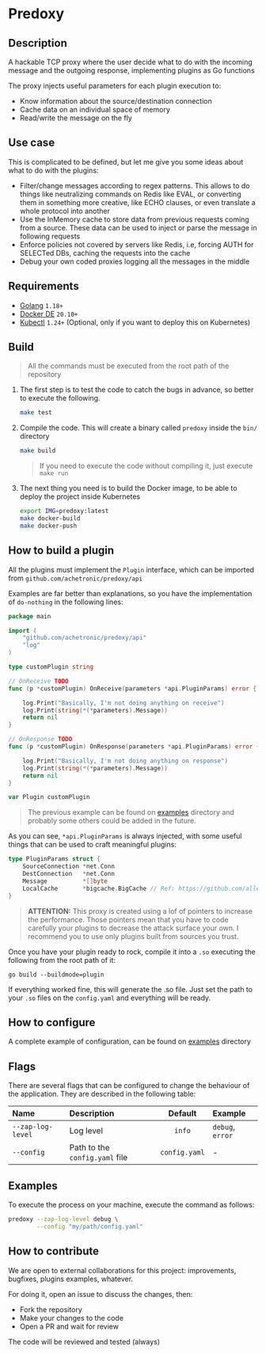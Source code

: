 # Predoxy

## Description

A hackable TCP proxy where the user decide what to do with the incoming message and the outgoing response, 
implementing plugins as Go functions

The proxy injects useful parameters for each plugin execution to:

- Know information about the source/destination connection
- Cache data on an individual space of memory
- Read/write the message on the fly

## Use case

This is complicated to be defined, but let me give you some ideas about what to do with the plugins:

- Filter/change messages according to regex patterns. This allows to do things like neutralizing commands on 
  Redis like EVAL, or converting them in something more creative, like ECHO clauses, or even translate a whole protocol
  into another
- Use the InMemory cache to store data from previous requests coming from a source. These data can be used to inject
  or parse the message in following requests
- Enforce policies not covered by servers like Redis, i.e, forcing AUTH for SELECTed DBs, caching the requests 
  into the cache
- Debug your own coded proxies logging all the messages in the middle

## Requirements

- [Golang](https://go.dev/dl/) `1.18+`
- [Docker DE](https://docs.docker.com/get-docker/) `20.10+`
- [Kubectl](https://kubernetes.io/docs/tasks/tools/) `1.24+` (Optional, only if you want to deploy this on Kubernetes)

## Build

> All the commands must be executed from the root path of the repository

1. The first step is to test the code to catch the bugs in advance, so better to execute the following.

    ```bash
    make test
    ```

2. Compile the code. This will create a binary called `predoxy` inside the `bin/` directory

    ```bash
    make build
    ```
   
   > If you need to execute the code without compiling it, just execute `make run`

3. The next thing you need is to build the Docker image, to be able to deploy the project inside Kubernetes

    ```bash
    export IMG=predoxy:latest
    make docker-build
    make docker-push
    ```
   
## How to build a plugin

All the plugins must implement the `Plugin` interface, which can be imported from `github.com/achetronic/predoxy/api`

Examples are far better than explanations, so you have the implementation of `do-nothing` in the following lines:

```go 
package main

import (
	"github.com/achetronic/predoxy/api"
	"log"
)

type customPlugin string

// OnReceive TODO
func (p *customPlugin) OnReceive(parameters *api.PluginParams) error {

	log.Print("Basically, I'm not doing anything on receive")
	log.Print(string(*(*parameters).Message))
	return nil
}

// OnResponse TODO
func (p *customPlugin) OnResponse(parameters *api.PluginParams) error {

	log.Print("Basically, I'm not doing anything on response")
	log.Print(string(*(*parameters).Message))
	return nil
}

var Plugin customPlugin
```

> The previous example can be found on [examples](examples) directory and probably some others could be added in the future.

As you can see, `*api.PluginParams` is always injected, with some useful things that can be used to craft 
meaningful plugins:

```go
type PluginParams struct {
	SourceConnection *net.Conn
	DestConnection   *net.Conn
	Message          *[]byte
	LocalCache       *bigcache.BigCache // Ref: https://github.com/allegro/bigcache
}
```

> **ATTENTION:** This proxy is created using a lof of pointers to increase the performance. Those pointers mean that
> you have to code carefully your plugins to decrease the attack surface your own. I recommend you to use only
> plugins built from sources you trust.

Once you have your plugin ready to rock, compile it into a `.so` executing the following from the root path of it:

```console
go build --buildmode=plugin
```

If everything worked fine, this will generate the .so file. Just set the path to your `.so` files on the `config.yaml`
and everything will be ready.

## How to configure

A complete example of configuration, can be found on [examples](examples) directory

## Flags

There are several flags that can be configured to change the behaviour of the
application. They are described in the following table:

| Name              | Description                    |    Default    | Example          |
|:------------------|:-------------------------------|:-------------:|:-----------------|
| `--zap-log-level` | Log level                      |    `info`     | `debug`, `error` |
| `--config`        | Path to the `config.yaml` file | `config.yaml` | -                |

## Examples

To execute the process on your machine, execute the command as follows:

```sh
predoxy --zap-log-level debug \
        --config "my/path/config.yaml" 
```

## How to contribute

We are open to external collaborations for this project: improvements, bugfixes, plugins examples, whatever.

For doing it, open an issue to discuss the changes, then:

- Fork the repository
- Make your changes to the code
- Open a PR and wait for review

The code will be reviewed and tested (always)
